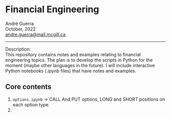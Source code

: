 # Financial Engineering
André Guerra \
October, 2022 \
andre.guerra@mail.mcgill.ca

---

Description: \
This repository contains notes and examples relating to financial engineering topics. The plan is to develop the scripts in Python for the moment (maybe other languages in the future). I will include interactive Python notebooks (.ipynb files) that have notes and examples. 

## Core contents
1. `options.ipynb` $\rightarrow$ CALL And PUT options, LONG and SHORT positions on each option type.
2. 